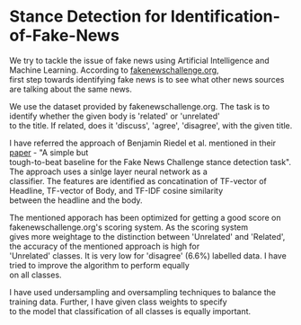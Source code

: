 # Stance Detection for Identification-of-Fake-News


We try to tackle the issue of fake news using Artificial Intelligence and Machine Learning. According to [fakenewschallenge.org](fakenewschallenge.org),   
first step towards identifying fake news is to see what other news sources are talking about the same news.

We use the dataset provided by fakenewschallenge.org. The task is to identify whether the given body is 'related' or 'unrelated'   
to the title. If related, does it 'discuss', 'agree', 'disagree', with the given title.

I have referred the approach of Benjamin Riedel et al. mentioned in their [paper](https://arxiv.org/abs/1707.03264) - "A simple but    
tough-to-beat baseline for the Fake News Challenge stance detection task". The approach uses a sinlge layer neural network as a   
classifier. The features are identified as concatination of TF-vector of Headline, TF-vector of Body, and TF-IDF cosine similarity    
between the headline and the body. 

The mentioned apporach has been optimized for getting a good score on fakenewschallenge.org's scoring system. As the scoring system    
gives more weightage to the distinction between 'Unrelated' and 'Related', the accuracy of the mentioned approach is high for    
'Unrelated' classes. It is very low for 'disagree' (6.6%) labelled data. I have tried to improve the algorithm to perform equally    
on all classes. 

I have used undersampling and oversampling techniques to balance the training data. Further, I have given class weights to specify    
to the model that classification of all classes is equally important.

